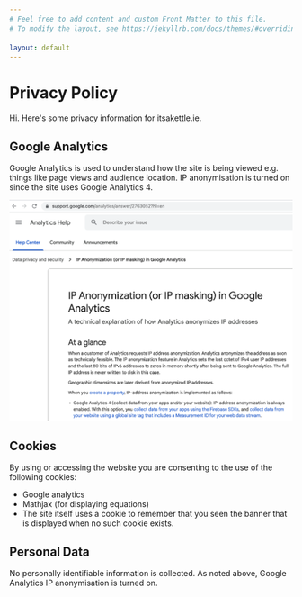 ```yaml
---
# Feel free to add content and custom Front Matter to this file.
# To modify the layout, see https://jekyllrb.com/docs/themes/#overriding-theme-defaults

layout: default
---
```

# Privacy Policy
Hi. Here's some privacy information for itsakettle.ie.

## Google Analytics
Google Analytics is used to understand how the site is being viewed e.g. things like page views and audience location. IP anonymisation is turned on since the site uses Google Analytics 4.

<div align="center" >
	<img src="assets/img/google_analytics_ip_anon.png" alt="Google analytics anon screenshot."  />
</div>

## Cookies
By using or accessing the website you are consenting to the use of the following cookies:

* Google analytics
* Mathjax (for displaying equations)
* The site itself uses a cookie to remember that you seen the banner that is displayed when no such cookie exists.

## Personal Data
No personally identifiable information is collected. As noted above, Google Analytics IP anonymisation is turned on.